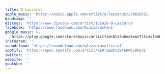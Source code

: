 ```yaml
---
title: Q Lazzarus
apple_music: 'https://music.apple.com/artist/q-lazzarus/279810501'
bandcamp: ''
discogs: 'https://www.discogs.com/artist/152426-Q-Lazzarus'
facebook: 'https://www.facebook.com/QLazzarusFans'
google_music: >-
   https://play.google.com/store/music/artist?id=Atz7uhmo5vmv7l5ivs7o46yrxqa
instagram: ''
soundcloud: 'https://soundcloud.com/qlazzarusofficial'
spotify: 'https://open.spotify.com/artist/2EOrSEDPcZ9feKWSi8Fpdi'
twitter: ''
website: ''
youtube: ''
---
```


